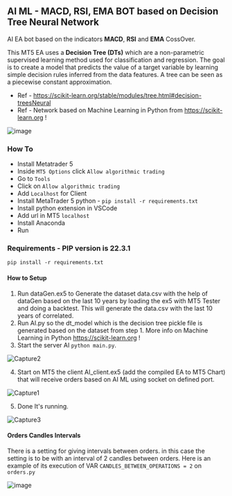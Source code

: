 ## AI ML - MACD, RSI, EMA BOT based on Decision Tree Neural Network

AI EA bot based on the indicators **MACD**, **RSI** and **EMA** CossOver. 

This MT5 EA uses a **Decision Tree (DTs)** which are a non-parametric supervised learning method used for classification and regression. 
The goal is to create a model that predicts the value of a target variable by learning simple decision rules inferred from the data features. A tree can be seen as a piecewise constant approximation. 

- Ref - https://scikit-learn.org/stable/modules/tree.html#decision-treesNeural 
- Ref - Network based on Machine Learning in Python from https://scikit-learn.org ! 

![image](https://user-images.githubusercontent.com/118682909/220060164-f88f5c9a-df7f-4207-a65c-522628115b52.png)

### How To
- Install Metatrader 5
- Inside ```MT5 Options``` click  ```Allow algorithmic trading```
- Go to ```Tools```
- Click on ```Allow algorithmic trading```
- Add ```Localhost``` for Client
- Install MetaTrader 5 python - ```pip install -r requirements.txt```
- Install python extension in VSCode
- Add url in MT5 ```localhost```
- Install Anaconda
- Run

### Requirements - PIP version is 22.3.1
```pip install -r requirements.txt```

#### How to Setup
1. Run dataGen.ex5 to Generate the dataset data.csv with the help of dataGen based on the last 10 years by loading the ex5 with MT5 Tester and doing a backtest.
This will generate the data.csv with the last 10 years of correlated.
2. Run AI.py so the dt_model which is the decision tree pickle file is generated based on the dataset from step 1. More info on Machine Learning in Python https://scikit-learn.org !
3. Start the server AI ```python main.py```.

![Capture2](https://user-images.githubusercontent.com/118682909/219991837-606805c3-1529-4fc8-b040-47a2b1a1bbaf.PNG)

4. Start on MT5 the client AI_client.ex5 (add the compiled EA to MT5 Chart) that will receive orders based on AI ML using socket on defined port.

![Capture1](https://user-images.githubusercontent.com/118682909/219991884-dc71bca7-a9aa-47a2-b84a-6a87decf9281.PNG)

5. Done It's running.

![Capture3](https://user-images.githubusercontent.com/118682909/220189032-34b18e46-4cf9-4188-be1e-14a5dc030654.PNG)

#### Orders Candles Intervals
There is a setting for giving intervals between orders. in this case the setting is to be with an interval of 2 candles between orders.
Here is an example of its execution of VAR ```CANDLES_BETWEEN_OPERATIONS = 2``` on ```orders.py```

![image](https://user-images.githubusercontent.com/118682909/220192133-40298b64-57b0-4ed3-82fa-296ad60dacb1.png)

